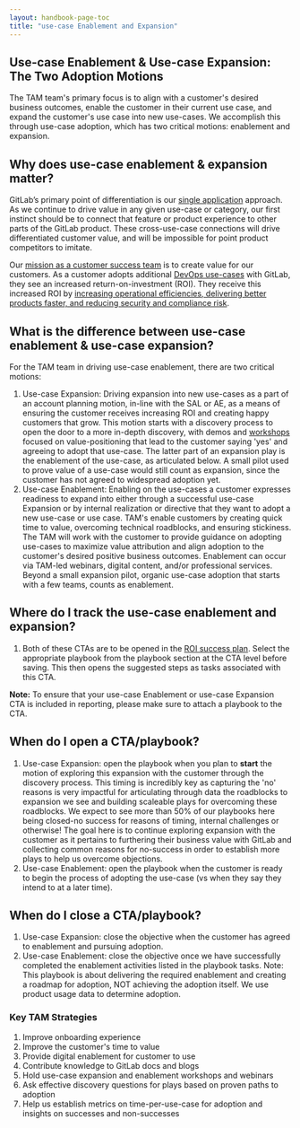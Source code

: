 ```yaml
---
layout: handbook-page-toc
title: "use-case Enablement and Expansion"
---
```


## Use-case Enablement & Use-case Expansion: The Two Adoption Motions

The TAM team's primary focus is to align with a customer's desired business outcomes, enable the customer in their current use case, and expand the customer's use case into new use-cases. We accomplish this through use-case adoption, which has two critical motions: enablement and expansion.

## Why does use-case enablement & expansion matter?

GitLab’s primary point of differentiation is our [single application](/handbook/product/single-application/) approach. As we continue to drive value in any given use-case or category, our first instinct should be to connect that feature or product experience to other parts of the GitLab product. These cross-use-case connections will drive differentiated customer value, and will be impossible for point product competitors to imitate.  

Our [mission as a customer success team](/handbook/customer-success/#mission-statement) is to create value for our customers. As a customer adopts additional [DevOps use-cases](/stages-devops-lifecycle/) with GitLab, they see an increased return-on-investment (ROI). They receive this increased ROI by [increasing operational efficiencies, delivering better products faster, and reducing security and compliance risk](/handbook/sales/command-of-the-message/#customer-value-drivers).

## What is the difference between use-case enablement & use-case expansion?

For the TAM team in driving use-case enablement, there are two critical motions:

1. Use-case Expansion: Driving expansion into new use-cases as a part of an account planning motion, in-line with the SAL or AE, as a means of ensuring the customer receives increasing ROI and creating happy customers that grow. This motion starts with a discovery process to open the door to a more in-depth discovery, with demos and [workshops](/handbook/customer-success/#customer-workshops) focused on value-positioning that lead to the customer saying 'yes' and agreeing to adopt that use-case. The latter part of an expansion play is the enablement of the use-case, as articulated below. A small pilot used to prove value of a use-case would still count as expansion, since the customer has not agreed to widespread adoption yet.
1. Use-case Enablement: Enabling on the use-cases a customer expresses readiness to expand into either through a successful use-case Expansion or by internal realization or directive that they want to adopt a new use-case or use case. TAM's enable customers by creating quick time to value, overcoming technical roadblocks, and ensuring stickiness. The TAM will work with the customer to provide guidance on adopting use-cases to maximize value attribution and align adoption to the customer's desired positive business outcomes. Enablement can occur via TAM-led webinars, digital content, and/or professional services. Beyond a small expansion pilot, organic use-case adoption that starts with a few teams, counts as enablement.

## Where do I track the use-case enablement and expansion?

1. Both of these CTAs are to be opened in the [ROI success plan](/handbook/customer-success/tam/success-plans/#roi-success-plan). Select the appropriate playbook from the playbook section at the CTA level before saving. This then opens the suggested steps as tasks associated with this CTA.

**Note:** To ensure that your use-case Enablement or use-case Expansion CTA is included in reporting, please make sure to attach a playbook to the CTA.

## When do I open a CTA/playbook?

1. Use-case Expansion: open the playbook when you plan to **start** the motion of exploring this expansion with the customer through the discovery process. This timing is incredibly key as capturing the 'no' reasons is very impactful for articulating through data the roadblocks to expansion we see and building scaleable plays for overcoming these roadblocks.  We expect to see more than 50% of our playbooks here being closed-no success for reasons of timing, internal challenges or otherwise!  The goal here is to continue exploring expansion with the customer as it pertains to furthering their business value with GitLab and collecting common reasons for no-success in order to establish more plays to help us overcome objections.
1. Use-case Enablement: open the playbook when the customer is ready to begin the process of adopting the use-case (vs when they say they intend to at a later time).

## When do I close a CTA/playbook?

1. Use-case Expansion: close the objective when the customer has agreed to enablement and pursuing adoption.
1. Use-case Enablement: close the objective once we have successfully completed the enablement activities listed in the playbook tasks. Note: This playbook is about delivering the required enablement and creating a roadmap for adoption, NOT achieving the adoption itself.  We use product usage data to determine adoption. 

### Key TAM Strategies

1. Improve onboarding experience
1. Improve the customer's time to value
1. Provide digital enablement for customer to use
1. Contribute knowledge to GitLab docs and blogs
1. Hold use-case expansion and enablement workshops and webinars
1. Ask effective discovery questions for plays based on proven paths to adoption
1. Help us establish metrics on time-per-use-case for adoption and insights on successes and non-successes
